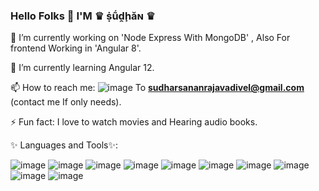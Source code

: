 ### Hello Folks 👋 I'M ♛ ṩṹḓḩăɴ ♛
   
   🔭 I’m currently working on 'Node Express With MongoDB' , Also For frontend Working in 'Angular 8'.
   
   🌱 I’m currently learning Angular 12.
   
   📫 How to reach me:  ![image](https://user-images.githubusercontent.com/42274613/182121635-2eb3aa59-dc89-41d0-aec2-fa128a5597d5.png)
 To **sudharsananrajavadivel@gmail.com** (contact me If only needs).
   
   ⚡ Fun fact: I love to watch movies and Hearing audio books.
   
  ✨ Languages and Tools✨:
   
   ![image](https://user-images.githubusercontent.com/42274613/182118909-eda0af81-f2dd-4ac0-b868-cf25b732b455.png)
   ![image](https://user-images.githubusercontent.com/42274613/182119186-28b37f15-c4e6-4796-adf8-f5ff4e38569a.png)
   ![image](https://user-images.githubusercontent.com/42274613/182119231-382c4a79-9a61-4d12-a324-1d9e8d88d66c.png)
   ![image](https://user-images.githubusercontent.com/42274613/182119301-e225c977-0d4b-486e-a5a0-9e562131345b.png)
   ![image](https://user-images.githubusercontent.com/42274613/182119381-bac55ae2-c88e-428c-ad81-ff69d80ebc02.png)
   ![image](https://user-images.githubusercontent.com/42274613/182119407-ddc44063-e214-47f7-88c9-466b8ad9871b.png)
   ![image](https://user-images.githubusercontent.com/42274613/182119482-577c40fd-e36a-4ac0-b419-35d77a9c86bf.png)
   ![image](https://user-images.githubusercontent.com/42274613/182119534-96260366-a262-495f-8696-de06f986392d.png)
   ![image](https://user-images.githubusercontent.com/42274613/182119593-9895c252-6e07-4a65-9a24-0fc1c35e52d1.png)
   ![image](https://user-images.githubusercontent.com/42274613/182119794-9ec81e3f-6657-45c6-9a45-7c877b2c5308.png)
   






         
<!--
**sudhan87/sudhan87** is a ✨ _special_ ✨ repository because its `README.md` (this file) appears on your GitHub profile.

Here are some ideas to get you started:

- 🔭 I’m currently working on ...
- 🌱 I’m currently learning ...
- 👯 I’m looking to collaborate on ...
- 🤔 I’m looking for help with ...
- 💬 Ask me about ...
- 📫 How to reach me: ...
- 😄 Pronouns: ...
- ⚡ Fun fact: ...
-->
